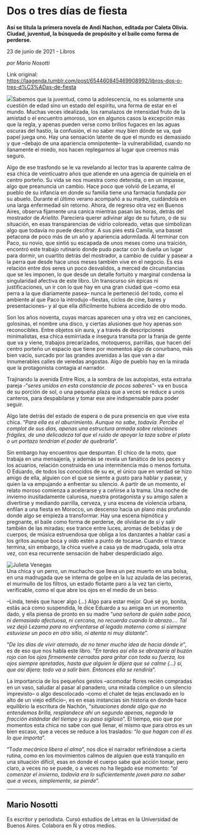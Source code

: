 # Dos o tres días de fiesta

**Así se titula la primera novela de Andi Nachon, editada por Caleta Olivia. Ciudad, juventud, la búsqueda de propósito y el baile como forma de perderse.**

23 de junio de 2021 - Libros

_por Mario Nosotti_

Link original: https://laagenda.tumblr.com/post/654460845469908992/libros-dos-o-tres-d%C3%ADas-de-fiesta

![](https://64.media.tumblr.com/b61ba97d0ae87696c21f67b8ad834db3/a35914c0f158803d-57/s500x750/cd46922991efa4e36b8a4f5fab0aedf03413b8e4.jpg)Sabemos que la juventud, como la adolescencia, no es solamente una cuestión de edad sino un estado del espíritu, una forma de estar en el mundo.  Muchas veces idealizada, los ramalazos de intensidad fruto de la amistad o el encuentro amoroso, son en algunos casos la excepción  más que la regla,  y apenas pueden verse como brillos fugaces en las aguas oscuras del hastío, la confusión, el no saber muy bien dónde se va, qué papel juega uno. Hay una sensación latente de que el mundo es demasiado y que –debajo de una apariencia omnipotente– la vulnerabilidad, cuando no llanamente el miedo, nos hacen replegarnos al lugar que creemos más seguro.  

Algo de ese trasfondo se le va revelando al lector tras la aparente calma de esa chica de veinticuatro años que atiende en una agencia de quiniela en el centro porteño. Su vida se nos muestra como detenida, o en un impasse, algo que preanuncia un cambio. Hace poco que volvió de Lezama, el pueblo de su infancia en donde su familia tiene una farmacia fundada por su abuelo. Durante el último verano acompañó a su madre, cuidándola en una larga enfermedad sin retorno. Ahora, de regreso otra vez en Buenos Aires, observa fijamente una canica mientras pasan las horas, detrás del mostrador de *Arielito*. Pareciera querer adivinar algo de su futuro, o de su situación, en esas transparencias de vidrio coloreado, vetas que simbolizan algo que todavía no puede descifrar. A sus pies está Camila, una basset petacona de poco más de un año y apariencia adormilada. Al terminar con Paco, su novio, que sintió su escapada de unos meses como una traición, encontró este trabajo rutinario donde pudo pactar con la dueña un lugar para dormir, un cuartito detrás del mostrador, a cambio de cuidar y pasear a la perra que desde hace unos meses también vive en el negocio. Es esa relación entre dos seres un poco desvalidos, a merced de circunstancias que se les imponen, lo que desde un detalle fortuito y marginal condensa la singularidad afectiva de este libro. Un transcurso sin épicas ni justificaciones, un ir con lo que hay en una gran ciudad que –como esa perra a la que diariamente pasea– nunca le perteneció del todo, como el ambiente al que Paco la introdujo –fiestas, ciclos de cine, bares y presentaciones–  y al que ella difícilmente hubiera accedido de otro modo. 

 Son los años noventa, cuyas marcas aparecen una y otra vez en canciones, golosinas, el nombre una disco, y ciertas alusiones que hoy apenas son reconocibles. Entre objetos sin aura, y a través de descripciones minimalistas, esa chica esmirriada e insegura transita por la franja de gente que va y viene, trabajos precarizados, motoqueros, parrillas, que hacen del centro porteño un espacio que tiene por momentos algo de conurbano, más bien vacío, surcado por las grandes avenidas a las que van a dar innumerables calles de veredas angostas. Algo de pueblo hay en la mirada que la protagonista contagia al narrador.  

Trajinando la avenida Entre Ríos, a la sombra de las autopistas, esta extraña pareja -“*seres unidos en esta constancia de pocos saberes*”- va en busca de su porción de sol, o una pequeña plaza que a veces se reduce a unos canteros, para despabilarse y tomar ese aire indispensable para poder seguir.   

Algo late detrás del estado de espera o de pura presencia en que vive esta chica. “*Para ella es el aburrimiento. Aunque no sabe, todavía. Percibe el complot de sus días, apenas una estructura armada sobre relaciones frágiles, de una delicadeza tal que el ruido de apoyar la taza sobre el plato o un portazo tendrían el poder de quebrarla*”.

Sin embargo hay encuentros que despuntan. El chico de la moto, que trabaja en una mensajería, y además se revela un fanático de los peces y los acuarios, relación construida en una intermitencia más o menos fortuita. O Eduardo, de todos los conocidos de su ex, el único que en verdad se hizo amigo de ella, alguien con el que se siente a gusto para hablar y pasear,  y quien la va empujando a enfrentar su silencio. A partir de un momento, el relato moroso comienza a acelerarse y a ceñirse a la trama. Una noche de invierno inusitadamente calurosa, nuestra protagonista y su amigo salen a divertirse y mediando parrilla, cerveza, y una escena de violencia urbana, enfilan a una fiesta en Morocco, un descenso hacia un plano más profundo donde algo se empieza a transformar. Hay una escena hipnótica y pregnante, el baile como forma de perderse, de olvidarse de sí y salir también de las miradas; ese trance entre luces, aromas de bebidas y de cuerpos, de música estruendosa que obliga a los danzantes a hablar casi a los gritos aunque boca y oído estén a punto de tocarse. Cuando el trance termina, sin embargo, la chica vuelve a casa ya de madrugada, sola otra vez, con esa recurrente sensación de haber desperdiciado algo. 

![Julieta Venegas](https://64.media.tumblr.com/2545bdb892378cb0596a9ff30ec48af3/a35914c0f158803d-a0/s250x400/d8a9bc21f2613b48989d2595b54affe023c4b0c3.jpg)  
Una chica y un perro, un muchacho que lleva un pez muerto en una bolsa, en una madrugada que se interna de golpe en la luz azulada de las peceras, el murmullo de los filtros, un estado  flotante paro a la vez tan cierto, verificable, como el que abre los ojos en el medio de un beso.

 –Linda, tenés que hacer algo (…) Algo para estar mejor. Qué sé yo, bonita, estás acá como suspendida, le dice Eduardo a su amiga en un momento dado, y ella piensa de pronto en su madre “*una señora de quién sabe poco, ni demasiado afectuosa, ni cercana, no recuerda cuando la abrazo…. Tal vez dejó Lezama para no enfrentarse al legado materno como si siempre estuviese un poco en otro sitio, ni atenta ni muy distante*”.

“*De los días de vivir aterrado, de no tener mucha idea de hacia dónde ir*”, es de eso que nos habla este libro. “*En tardes así ella se abrazaría al buzón rojo con los ojos firmemente cerrados para gritar con toda su fuerza, los ojos siempre apretados, hasta que alguien le dijera que se calme (…) sí, que así dijera: todo va a salir bien. Entonces ella se rendiría*”.

La importancia de los pequeños gestos –acomodar flores recién compradas en un vaso,  saludar al pasar al panadero, una mirada cómplice o un silencio imprevisto– o algo descolocado –como el chalet de tejas enclavado en lo alto de un viejo edificio–, es en esas instancias sin historia en donde hace equilibrio la escritura de Nachón,  “*situaciones donde algo que no entendemos brilla, resplandece ahí un segundo apenas, negando la fracción estándar del tiempo y su paso sigiloso*”. El tiempo, eso  que por momentos esta chica no sabe con qué llenar, el mismo que para otros es un bien escaso, que a veces se reduce a los traslados: “*lo que hagan con él es lo que importa*”.   

“T*oda mecánica libera el alma*”, nos dice el narrador refiriéndose a cierta rutina, como en los movimientos calmos de alguien que está tranquilo en una situación difícil, esas en donde el cuerpo sabe qué acción tomar, pero claro, a veces no se puede, o a veces no ha llegado ese momento: “*al comenzar el invierno, todavía era lo suficientemente joven para no saber que a veces, simplemente, se pierde*”.



---

Mario Nosotti
-------------

Es escritor y periodista. Cursó estudios de Letras en la Universidad de Buenos Aires. Colabora en Ñ y otros medios. 

